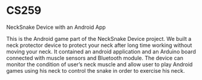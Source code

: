 CS259
=====

NeckSnake Device with an Android App

This is the Android game part of the NeckSnake Device project. We built a neck protector device to protect your neck after long time working without moving your neck. It contained an android application and an Arduino board connected with muscle sensors and Bluetooth module. The device can monitor the condition of user’s neck muscle and allow user to play Android games using his neck to control the snake in order to exercise his neck.
